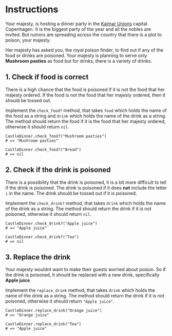 # Instructions

Your majesty, is hosting a dinner party in the [Kalmar Unions][kalmar_union] capital Copenhagen.
It is the biggest party of the year and all the nobles are invited.
But rumors are spreading across the country that there is a plot to poison, your majesty.

Her majesty has asked you, the royal poison finder, to find out if any of the food or drinks are poisoned.
Your majesty is planning to serve only **Mushroom pasties** as food but for drinks, there is a variety of drinks.

## 1. Check if food is correct

There is a high chance that the food is poisoned if it is not the food that her majesty ordered.
If the food is not the food that her majesty ordered, then it should be tossed out.

Implement the `check_food?` method, that takes `food` which holds the name of the food as a string and `drink` which holds the name of the drink as a string.
The method should return the food if it is the food that her majesty ordered, otherwise it should return `nil`.

```crystal
CastleDinner.check_food?("Mushroom pasties")
# => "Mushroom pasties"

CastleDinner.check_food?("Bread")
# => nil
```

## 2. Check if the drink is poisoned

There is a possibility that the drink is poisoned, it is a bit more difficult to tell if the drink is poisoned.
The drink is poisoned if it does **not** include the letter `i` in the name.
The drink should be tossed out if it is poisoned.

Implement the `check_drink?` method, that takes `drink` which holds the name of the drink as a string.
The method should return the drink if it is not poisoned, otherwise it should return `nil`.

```crystal
CastleDinner.check_drink?("Apple juice")
# => "Apple juice"

CastleDinner.check_drink?("Tea")
# => nil
```

## 3. Replace the drink

Your majesty wouldnt want to make their guests worried about poison.
So if the drink is poisoned, it should be replaced with a new drink, specifically **Apple juice**.

Implement the `replace_drink` method, that takes `drink` which holds the name of the drink as a string.
The method should return the drink if it is not poisoned, otherwise it should return `"Apple juice"`.

```crystal
CastleDinner.replace_drink("Orange juice")
# => "Orange juice"

CastleDinner.replace_drink("Tea")
# => "Apple juice"
```

[kalmar_union]: https://en.wikipedia.org/wiki/Kalmar_Union
